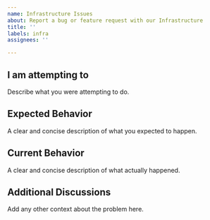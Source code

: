 ```yaml
---
name: Infrastructure Issues
about: Report a bug or feature request with our Infrastructure
title: ''
labels: infra
assignees: ''

---
```


<!--
Please follow our code of conduct when engaging in the beman community:
https://github.com/bemanproject/beman/blob/main/docs/CODE_OF_CONDUCT.md
-->

## I am attempting to

Describe what you were attempting to do.

## Expected Behavior

A clear and concise description of what you expected to happen.

## Current Behavior

A clear and concise description of what actually happened.

## Additional Discussions

Add any other context about the problem here.
